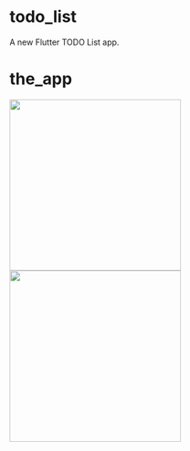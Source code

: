 # todo_list

A new Flutter TODO List app.

# the_app

<p float="left">
  <img src="https://user-images.githubusercontent.com/62328990/107959129-8ed56900-6fd5-11eb-8b80-a4fa3b6b28df.png" width="300">
<img src="https://user-images.githubusercontent.com/62328990/107959258-c17f6180-6fd5-11eb-937a-5359e178c4d9.png" width="300">
</p>
